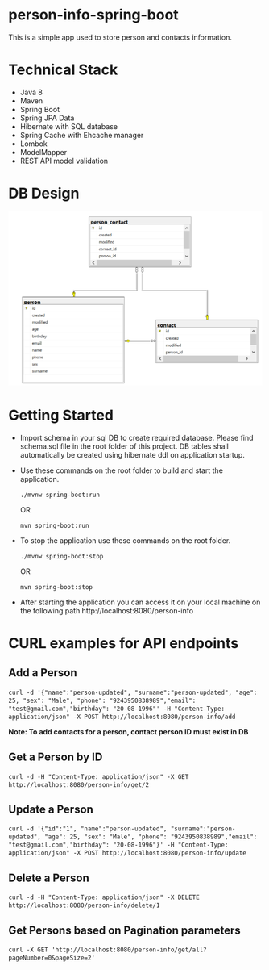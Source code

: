 # person-info-spring-boot

This is a simple app used to store person and contacts information.

# Technical Stack

- Java 8
- Maven
- Spring Boot
- Spring JPA Data
- Hibernate with SQL database
- Spring Cache with Ehcache manager
- Lombok
- ModelMapper
- REST API model validation

# DB Design

![image info](./images/person_info_ER_diagram.png)

# Getting Started

- Import schema in your sql DB to create required database. Please find schema.sql file in the root folder of this project. DB tables shall automatically be created using hibernate ddl on application startup.

- Use these commands on the root folder to build and start the application.
    ```
    ./mvnw spring-boot:run
    ```
    OR
    ```
    mvn spring-boot:run
    ```
- To stop the application use these commands on the root folder.
    ```
    ./mvnw spring-boot:stop
    ```
    OR
    ```
    mvn spring-boot:stop
    ```
- After starting the application you can access it on your local machine on the following path http://localhost:8080/person-info

# CURL examples for API endpoints

Add a Person
------------

```
curl -d '{"name":"person-updated", "surname":"person-updated", "age": 25, "sex": "Male", "phone": "9243950838989","email": "test@gmail.com","birthday": "20-08-1996"' -H "Content-Type: application/json" -X POST http://localhost:8080/person-info/add
```
**Note: To add contacts for a person, contact person ID must exist in DB**

Get a Person by ID
------------------

```
curl -d -H "Content-Type: application/json" -X GET http://localhost:8080/person-info/get/2
```

Update a Person
---------------

```
curl -d '{"id":"1", "name":"person-updated", "surname":"person-updated", "age": 25, "sex": "Male", "phone": "9243950838989","email": "test@gmail.com","birthday": "20-08-1996"}' -H "Content-Type: application/json" -X POST http://localhost:8080/person-info/update

```

Delete a Person
---------------

```
curl -d -H "Content-Type: application/json" -X DELETE http://localhost:8080/person-info/delete/1
```

Get Persons based on Pagination parameters
------------------------------------------

```
curl -X GET 'http://localhost:8080/person-info/get/all?pageNumber=0&pageSize=2'
```



